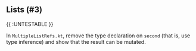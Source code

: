## Lists (#3)

{{ :UNTESTABLE }}

In `MultipleListRefs.kt`, remove the type declaration on `second` (that is, use
type inference) and show that the result can be mutated.